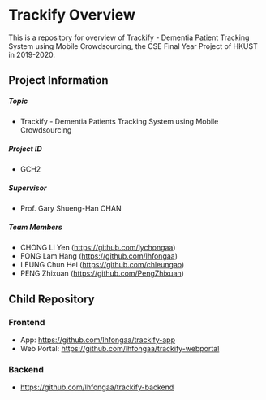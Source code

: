 # Trackify Overview
This is a repository for overview of Trackify - Dementia Patient Tracking System using Mobile Crowdsourcing, the CSE Final Year Project of HKUST in 2019-2020. 
## Project Information
#####  Topic
- Trackify - Dementia Patients Tracking System using Mobile Crowdsourcing
##### Project ID
- GCH2
#####  Supervisor
- Prof. Gary Shueng-Han CHAN
#####  Team Members
- CHONG Li Yen (https://github.com/lychongaa)
- FONG Lam Hang (https://github.com/lhfongaa)
- LEUNG Chun Hei (https://github.com/chleungao)
- PENG Zhixuan (https://github.com/PengZhixuan)

## Child Repository
### Frontend
- App: https://github.com/lhfongaa/trackify-app
- Web Portal: https://github.com/lhfongaa/trackify-webportal
  
### Backend
- https://github.com/lhfongaa/trackify-backend
